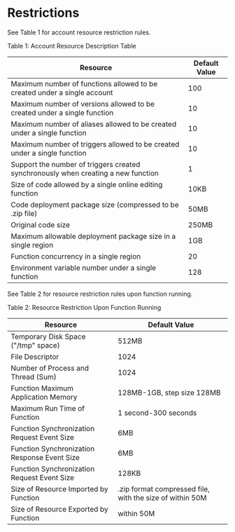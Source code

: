 # Restrictions

See Table 1 for account resource restriction rules.

Table 1: Account Resource Description Table

| Resource                               | Default Value            |
| ---------------------------------- | ----------------- |
| Maximum number of functions allowed to be created under a single account   | 100               |
| Maximum number of versions allowed to be created under a single function   | 10                |
| Maximum number of aliases allowed to be created under a single function   | 10                |
| Maximum number of triggers allowed to be created under a single function   | 10                |
| Support the number of triggers created synchronously when creating a new function | 1                 |
| Size of code allowed by a single online editing function       | 10KB              |
| Code deployment package size (compressed to be .zip file)   | 50MB              |
| Original code size                       | 250MB             |
| Maximum allowable deployment package size in a single region       | 1GB               |
| Function concurrency in a single region               |20                    |
| Environment variable number under a single function             | 128      |



 

See Table 2 for resource restriction rules upon function running.

Table 2: Resource Restriction Upon Function Running

| Resource                               | Default Value                       |
| -------------------------- | ---------------------------- |
| Temporary Disk Space ("/tmp" space) | 512MB                        |
| File Descriptor                 | 1024                         |
| Number of Process and Thread (Sum)       | 1024                         |
| Function Maximum Application Memory           | 128MB-1GB, step size 128MB         |
| Maximum Run Time of Function           | 1 second-300 seconds                    |
| Function Synchronization Request Event Size       | 6MB                          |
| Function Synchronization Response Event Size       | 6MB                          |
| Function Synchronization Request Event Size       | 128KB                        |
| Size of Resource Imported by Function           | .zip format compressed file, with the size of within 50M |
| Size of Resource Exported by Function          | within 50M                      |

